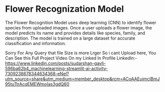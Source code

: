 # Flower Recognization Model
The Flower Recognition Model uses deep learning (CNN) to identify flower species from uploaded images. Once a user uploads a flower image, the model predicts its name and provides details like species, family, and description. The model is trained on a large dataset for accurate classification and information.


Sorry For Any Query that file Size is more Lrger So i cant Upload here, 
You Can See this Full Project Video On my Linked In Profile
LinkedIn:-https://www.linkedin.com/posts/sudarshan-gavli-596ba62b4_machinelearning-streamlit-ai-activity-7309238678344634368-eNel?utm_source=share&utm_medium=member_desktop&rcm=ACoAAEujmcIBmJ95tuTtrAcqEMEWmoIas3gdQ60
